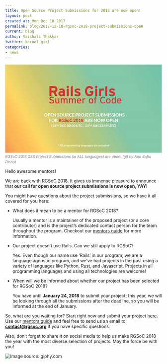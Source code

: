```yaml
---
title: Open Source Project Submissions for 2018 are now open!
layout: post
created_at: Mon Dec 18 2017
permalink: blog/2017-12-18-rgsoc-2018-project-submissions-open
current: blog
author: Vaishali Thakkar
twitter: kernel_girl
categories:
- news
---
```

![RGSoC 2018 OSS Project Submissions (in ALL languages) are open! (gif by Ana Sofia Pinho)](/img/blog/2017/2017-12-18-rgsoc-2018-project-submissions-open.gif)<font color="grey"><small><i>RGSoC 2018 OSS Project Submissions (in ALL languages) are open! (gif by Ana Sofia Pinho)</i></small></font>

Hello awesome mentors!

We are back with RGSoC 2018. It gives us immense pleasure to announce that <b>our call for open source project submissions is now open, YAY!</b>

You might have questions about the project submissions, so we have it all covered for you here:

- What does it mean to be a mentor for RGSoC 2018?

  Usually a mentor is a maintainer of the proposed project (or a core contributor) and is the project’s dedicated contact person for the 
  team throughout the program. Checkout our [mentors guide](https://railsgirlssummerofcode.org/guide/projects/) for more information.

- Our project doesn’t use Rails. Can we still apply to RGSoC?

  Yes. Even though our name use ‘Rails’ in our program, we are a language agnostic program, and we’ve had projects in the past using a
  variety of languages like Python, Rust, and Javascript. Projects in all programming languages and using all technologies are welcome! 

- When will we be informed about whether our project has been selected for RGSoC 2018?

  You have until <b>January 24, 2018</b> to submit your project; this year, we will be looking through all the submissions after the
  deadline, so you will be informed at the end of January.

So, what are you waiting for? Start right now and submit your project [here](https://teams.railsgirlssummerofcode.org/). Use our [mentors guide](https://railsgirlssummerofcode.org/guide/projects/) and feel free to send us an email to <b>contact@rgsoc.org</b> if you have specific questions.

Also, don’t forget to share it on social media to help us make RGSoC 2018 the year with the most diverse selection of projects. May the force be with you! 

![Image source: giphy.com](https://media.giphy.com/media/l1J9KJE8BKO09QTzW/giphy.gif)
